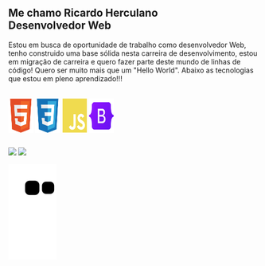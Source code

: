 ## Me chamo Ricardo Herculano <br> Desenvolvedor Web
Estou em busca de oportunidade de trabalho como desenvolvedor Web, tenho construido uma base sólida nesta carreira de desenvolvimento, estou em migração de carreira e quero fazer parte deste mundo de linhas de código! Quero ser muito mais que um "Hello World". Abaixo as tecnologias que estou em pleno aprendizado!!!
</div>
<div style="display: inline_block"><br>
  <img align="center" alt="HTML" height="70" width="50" src="https://raw.githubusercontent.com/devicons/devicon/master/icons/html5/html5-original.svg">
  <img align="center" alt="CSS" height="70" width="50" src="https://raw.githubusercontent.com/devicons/devicon/master/icons/css3/css3-original.svg">
  <img align="center" alt="Js" height="70" width="50" src="https://raw.githubusercontent.com/devicons/devicon/master/icons/javascript/javascript-plain.svg">
  <img align="center" alt="bot" height="70" width="50" src="https://github.com/devicons/devicon/blob/master/icons/bootstrap/bootstrap-original.svg">
</div>
  
  ##
 
<div> 
  <a href = "mailto:rick.herculano@gmail.com"><img src="https://img.shields.io/badge/-Gmail-%23333?style=for-the-badge&logo=gmail&logoColor=white" target="_blank"></a>
  <a href="https://www.linkedin.com/in/ricardo-roberto/" target="_blank"><img src="https://img.shields.io/badge/-LinkedIn-%230077B5?style=for-the-badge&logo=linkedin&logoColor=white" target="_blank"></a> 
 
  ![Snake animation](https://github.com/rafaballerini/rafaballerini/blob/output/github-contribution-grid-snake.svg)
 
</div>

